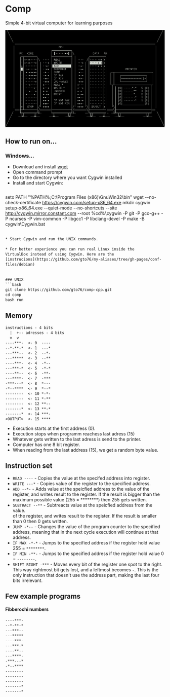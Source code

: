 Comp
====

Simple 4-bit virtual computer for learning purposes

![screenshot](doc/screenshot.png)

How to run on…
--------------

### Windows…

* Download and install [wget](http://sourceforge.net/projects/gnuwin32/files/wget/1.11.4-1/wget-1.11.4-1-setup.exe/download)
* Open command prompt
* Go to the directory where you want Cygwin installed
* Install and start Cygwin:

>```bat
setx PATH "%PATH%;C:\Program Files (x86)\GnuWin32\bin"
wget --no-check-certificate https://cygwin.com/setup-x86_64.exe
mkdir cygwin
setup-x86_64.exe --quiet-mode --no-shortcuts --site http://cygwin.mirror.constant.com --root %cd%\cygwin -P git -P gcc-g++ -P ncurses -P vim-common -P libgcc1 -P libclang-devel -P make -B
cygwin\Cygwin.bat
```

* Start Cygwin and run the UNIX commands. 

* For better experience you can run real Linux inside the
VirtualBox instead of using Cygwin. Here are the
[instrucions](https://github.com/gto76/my-aliases/tree/gh-pages/conf-files/debian)


### UNIX
```bash
git clone https://github.com/gto76/comp-cpp.git
cd comp
bash run
```


Memory
------
```
instructions - 4 bits
  |  +-- adresses - 4 bits
  v  v
----***-  <- 0  ----
--*-**-*  <- 1  ---*
---***--  <- 2  --*-
---*****  <- 3  --**
----***-  <- 4  -*--
---***-*  <- 5  -*-*
----**--  <- 6  -**-
---****-  <- 7  -***
-***---*  <- 8  *---
-*--****  <- 9  *--*
--------  <- 10 *-*-
--------  <- 11 *-**
--------  <- 12 **--
-------*  <- 13 **-*
-------*  <- 14 ***-
<OUTPUT>  <- 15 ****
```

* Execution starts at the first address (0). 
* Execution stops when programm reachess last adress (15)
* Whatever gets written to the last adress is send to the printer.
* Computer has one 8 bit register.
* When reading from the last address (15), we get a random byte value.

Instruction set
---------------

* `READ ----` - Copies the value at the specifed address into
register.  
* `WRITE ---*` - Copies value of the register to the specified
address.  
* `ADD --*-` - Adds value at the speicfied address to the value
of the register, and writes result to the register. If the result is bigger than the maximum possible value (255 = ********) then 255 gets written.  
* `SUBTRACT --**` - Subtreacts value at the speicfied address from the value.  
of the register, and writes result to the register. If the result is smaller than 0 then 0 gets written.  
* `JUMP -*--`  - Changes the value of the program counter to the
specified address, meaning that in the next cycle execution will
continue at that address.
* `IF MAX -*-*` - Jumps to the specified address if the register
hold value 255 = `********`.  
* `IF MIN -**-` - Jumps to the specified address if the register
hold value 0 = `--------`.  
* `SHIFT RIGHT -***` - Moves every bit of the register one spot
to the right. This way rightmost bit gets lost, and a leftmost
becomes `-`. This is the only instruction that doesn't use the
address part, making the last four bits irrelevant.  


Few example programs
--------------------

#### Fibberochi numbers
```
----***-
--*-**-*
---***--
---*****
----***-
---***-*
----**--
---****-
-***---*
-*--****
--------
--------
--------
-------*
-------*
```


